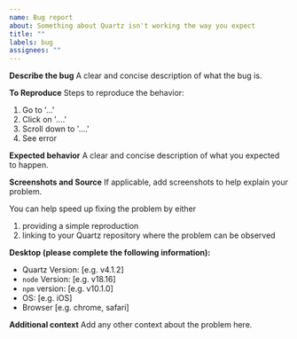 ```yaml
---
name: Bug report
about: Something about Quartz isn't working the way you expect
title: ""
labels: bug
assignees: ""
---
```


**Describe the bug**
A clear and concise description of what the bug is.

**To Reproduce**
Steps to reproduce the behavior:

1. Go to '...'
2. Click on '....'
3. Scroll down to '....'
4. See error

**Expected behavior**
A clear and concise description of what you expected to happen.

**Screenshots and Source**
If applicable, add screenshots to help explain your problem.

You can help speed up fixing the problem by either

1. providing a simple reproduction
2. linking to your Quartz repository where the problem can be observed

**Desktop (please complete the following information):**

-   Quartz Version: [e.g. v4.1.2]
-   `node` Version: [e.g. v18.16]
-   `npm` version: [e.g. v10.1.0]
-   OS: [e.g. iOS]
-   Browser [e.g. chrome, safari]

**Additional context**
Add any other context about the problem here.
